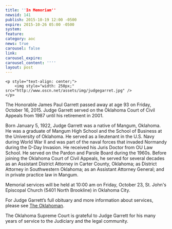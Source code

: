```yaml
---
title: ''In Memoriam''
newsid: 141
publish: 2015-10-19 12:00 -0500
expire: 2015-10-26 05:00 -0500
system: 
feature: 
category: aoc
news: true
carousel: false
link: 
carousel_expire: 
carousel_content: ''''
layout: post
---
```

	<p style="text-align: center;">
		<img style="width: 250px;" src="http://www.oscn.net/assets/img/judgegarret.jpg" />
	</p>

<p>The Honorable James Paul Garrett passed away at age 93 on Friday, October 16, 2015.  Judge Garrett served on the Oklahoma Court of Civil Appeals from 1987 until his retirement in 2001. </p>
<p>Born January 5, 1922, Judge Garrett was a native of Mangum, Oklahoma. He was a graduate of Mangum High School and the School of Business at the University of Oklahoma. He served as a lieutenant in the U.S. Navy during World War II and was part of the naval forces that invaded Normandy during the D-Day Invasion. He received his Juris Doctor from OU Law School. He served on the Pardon and Parole Board during the 1960s. Before joining the Oklahoma Court of Civil Appeals, he served for several decades as an Assistant District Attorney in Carter County, Oklahoma; as District Attorney in Southwestern Oklahoma; as an Assistant Attorney General; and in private practice law in Mangum.</p>
<p>Memorial services will be held at 10:00 am on Friday, October 23, St. John's Episcopal Church (5401 North Brookline) in Oklahoma City.</p>
<p>For Judge Garrett’s full obituary and more information about services, please see <a href="http://legacy.newsok.com/obituaries/oklahoman/obituary.aspx?n=james-garrett&amp;pid=176143006&amp;eid=sp_shareobit" target="_blank">The Oklahoman</a>.</p>
<p>The Oklahoma Supreme Court is grateful to Judge Garrett for his many years of service to the Judiciary and the legal community.</p>